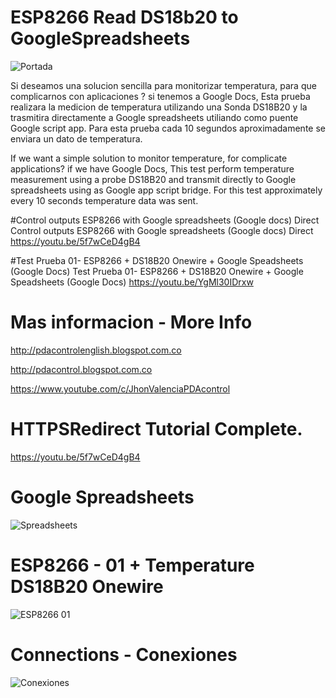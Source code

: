 
# ESP8266 Read DS18b20 to GoogleSpreadsheets
![Portada](https://github.com/JhonControl/ESP8266_DS18B20_GoogleSpreadsheet/blob/master/extras/Portada.jpg)

Si deseamos una solucion sencilla para monitorizar temperatura, para que complicarnos con aplicaciones ?
si tenemos a Google Docs, Esta prueba realizara la medicion de temperatura utilizando una Sonda DS18B20 y la trasmitira directamente a Google spreadsheets utiliando como puente Google script app.
Para esta prueba cada 10 segundos aproximadamente se enviara un dato de temperatura.

If we want a simple solution to monitor temperature, for complicate applications?
if we have Google Docs, This test perform temperature measurement using a probe DS18B20 and transmit directly to  Google spreadsheets using as Google app script bridge.
For this test approximately every 10 seconds temperature data was sent.

#Control outputs  ESP8266  with Google spreadsheets (Google docs) Direct
Control outputs  ESP8266  with Google spreadsheets (Google docs) Direct  
https://youtu.be/5f7wCeD4gB4

#Test Prueba 01-  ESP8266 + DS18B20 Onewire + Google Speadsheets (Google Docs)
Test Prueba 01-  ESP8266 + DS18B20 Onewire + Google Speadsheets (Google Docs)
https://youtu.be/YgMl30IDrxw

# Mas informacion -  More Info
http://pdacontrolenglish.blogspot.com.co

http://pdacontrol.blogspot.com.co

https://www.youtube.com/c/JhonValenciaPDAcontrol

# HTTPSRedirect  Tutorial Complete.
https://youtu.be/5f7wCeD4gB4

# Google Spreadsheets
![Spreadsheets](https://github.com/JhonControl/ESP8266_DS18B20_GoogleSpreadsheet/blob/master/extras/Real.jpg)

# ESP8266 - 01  + Temperature DS18B20 Onewire
![ESP8266 01](https://github.com/JhonControl/ESP8266_DS18B20_GoogleSpreadsheet/blob/master/extras/Real.jpg)

# Connections - Conexiones
![Conexiones](https://github.com/JhonControl/ESP8266_DS18B20_GoogleSpreadsheet/blob/master/extras/sheets.JPG)



